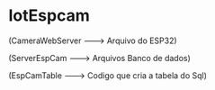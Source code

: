 # IotEspcam

(CameraWebServer ---> Arquivo do ESP32)

(ServerEspCam ---> Arquivos Banco de dados)

(EspCamTable ---> Codigo que cria a tabela do Sql)
